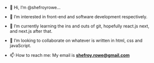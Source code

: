 - 👋 Hi, I’m @shefroyrowe...

- 👀 I’m interested in front-end and software development respectively.

- 🌱 I’m currently learning the ins and outs of git, hopefully react.js next, and next.js after that.

- 💞️ I’m looking to collaborate on whatever is written in html, css and javaScript.

- 📫 How to reach me: My email is **shefroy.rowe@gmail.com**
